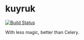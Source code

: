 kuyruk
======

[![Build Status](https://travis-ci.org/cenkalti/kuyruk.png)](https://travis-ci.org/cenkalti/kuyruk)

With less magic, better than Celery.
